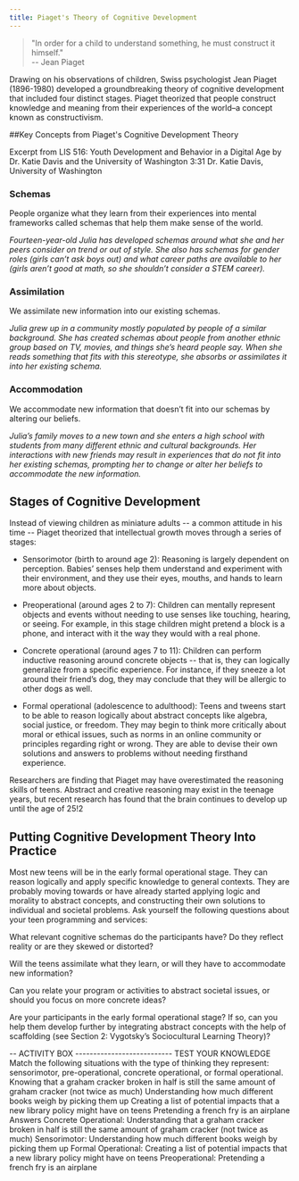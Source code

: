 ```yaml
---
title: Piaget's Theory of Cognitive Development
---
```


> "In order for a child to understand something, he must construct it himself."<br/>
-- Jean Piaget

Drawing on his observations of children, Swiss psychologist Jean Piaget (1896-1980) developed a groundbreaking theory of cognitive development that included four distinct stages. Piaget theorized that people construct knowledge and meaning from their experiences of the world–a concept known as constructivism.

##Key Concepts from Piaget's Cognitive Development Theory

Excerpt from LIS 516: Youth Development and Behavior in a Digital Age by Dr. Katie Davis and the University of Washington
3:31
Dr. Katie Davis, University of Washington

### Schemas

People organize what they learn from their experiences into mental frameworks called schemas that help them make sense of the world.

_Fourteen-year-old Julia has developed schemas around what she and her peers consider on trend or out of style. She also has schemas for gender roles (girls can’t ask boys out) and what career paths are available to her (girls aren’t good at math, so she shouldn’t consider a STEM career)._

### Assimilation

We assimilate new information into our existing schemas.

_Julia grew up in a community mostly populated by people of a similar background. She has created schemas about people from another ethnic group based on TV, movies, and things she’s heard people say. When she reads something that fits with this stereotype, she absorbs or assimilates it into her existing schema._

### Accommodation

We accommodate new information that doesn’t fit into our schemas by altering our beliefs.

_Julia’s family moves to a new town and she enters a high school with students from many different ethnic and cultural backgrounds. Her interactions with new friends may result in experiences that do not fit into her existing schemas, prompting her to change or alter her beliefs to accommodate the new information._

## Stages of Cognitive Development

Instead of viewing children as miniature adults -- a common attitude in his time -- Piaget theorized that intellectual growth moves through a series of stages:

* Sensorimotor (birth to around age 2): Reasoning is largely dependent on perception. Babies’ senses help them understand and experiment with their environment, and they use their eyes, mouths, and hands to learn more about objects.

* Preoperational (around ages 2 to 7): Children can mentally represent objects and events without needing to use senses like touching, hearing, or seeing. For example, in this stage children might pretend a block is a phone, and interact with it the way they would with a real phone.

* Concrete operational (around ages 7 to 11): Children can perform inductive reasoning around concrete objects -- that is, they can logically generalize from a specific experience. For instance, if they sneeze a lot around their friend’s dog, they may conclude that they will be allergic to other dogs as well.

* Formal operational (adolescence to adulthood): Teens and tweens start to be able to reason logically about abstract concepts like algebra, social justice, or freedom. They may begin to think more critically about moral or ethical issues, such as norms in an online community or principles regarding right or wrong. They are able to devise their own solutions and answers to problems without needing firsthand experience.

Researchers are finding that Piaget may have overestimated the reasoning skills of teens. Abstract and creative reasoning may exist in the teenage years, but recent research has found that the brain continues to develop up until the age of 25!2

## Putting Cognitive Development Theory Into Practice

Most new teens will be in the early formal operational stage. They can reason logically and apply specific knowledge to general contexts. They are probably moving towards or have already started applying logic and morality to abstract concepts, and constructing their own solutions to individual and societal problems. Ask yourself the following questions about your teen programming and services:

What relevant cognitive schemas do the participants have? Do they reflect reality or are they skewed or distorted?

Will the teens assimilate what they learn, or will they have to accommodate new information?

Can you relate your program or activities to abstract societal issues, or should you focus on more concrete ideas?

Are your participants in the early formal operational stage? If so, can you help them develop further by integrating abstract concepts with the help of scaffolding (see Section 2: Vygotsky’s Sociocultural Learning Theory)?

-- ACTIVITY BOX ---------------------------
TEST YOUR KNOWLEDGE
Match the following situations with the type of thinking they represent: sensorimotor, pre-operational, concrete operational, or formal operational.
Knowing that a graham cracker broken in half is still the same amount of graham cracker (not twice as much)
Understanding how much different books weigh by picking them up
Creating a list of potential impacts that a new library policy might have on teens
Pretending a french fry is an airplane
Answers
Concrete Operational: Understanding that a graham cracker broken in half is still the same amount of graham cracker (not twice as much)
Sensorimotor: Understanding how much different books weigh by picking them up
Formal Operational: Creating a list of potential impacts that a new library policy might have on teens
Preoperational: Pretending a french fry is an airplane
